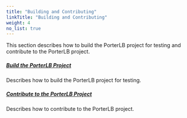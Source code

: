 ```yaml
---
title: "Building and Contributing"
linkTitle: "Building and Contributing"
weight: 4
no_list: true
---
```


This section describes how to build the PorterLB project for testing and contribute to the PorterLB project.

##### **[Build the PorterLB Project](/docs/building-and-contributing/build-the-porter-project/)**

Describes how to build the PorterLB project for testing.

##### **[Contribute to the PorterLB Project](/docs/building-and-contributing/contribute-to-the-porter-project/)**

Describes how to contribute to the PorterLB project.
